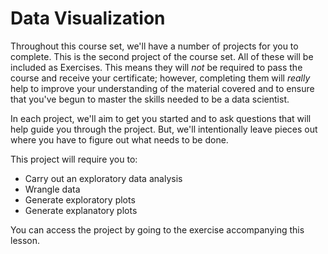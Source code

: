 


# Data Visualization

Throughout this course set, we'll have a number of projects for you to complete. This is the second project of the course set. All of these will be included as Exercises. This means they will *not* be required to pass the course and receive your certificate; however, completing them will *really* help to improve your understanding of the material covered and to ensure that you've begun to master the skills needed to be a data scientist.

In each project, we'll aim to get you started and to ask questions that will help guide you through the project. But, we'll intentionally leave pieces out where you have to figure out what needs to be done.

This project will require you to:

* Carry out an exploratory data analysis
* Wrangle data
* Generate exploratory plots
* Generate explanatory plots

You can access the project by going to the exercise accompanying this lesson.
